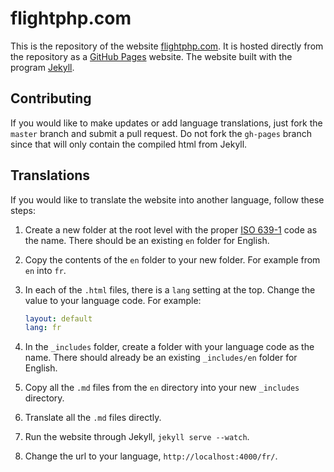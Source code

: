# flightphp.com

This is the repository of the website [flightphp.com](http://flightphp.com).
It is hosted directly from the repository as a [GitHub Pages](https://pages.github.com/) website.
The website built with the program [Jekyll](https://jekyllrb.com/).

## Contributing

If you would like to make updates or add language translations, just fork
the `master` branch and submit a pull request. Do not fork the `gh-pages` branch
since that will only contain the compiled html from Jekyll.

## Translations

If you would like to translate the website into another language, follow these steps:

1. Create a new folder at the root level with the proper [ISO 639-1](http://www.loc.gov/standards/iso639-2/php/code_list.php)
code as the name. There should be an existing `en` folder for English.

2. Copy the contents of the `en` folder to your new folder. For example from `en` into `fr`.

3. In each of the `.html` files, there is a `lang` setting at the top. Change the value to your language code. For example:

    ``` yaml
    layout: default
    lang: fr
    ```

4. In the `_includes` folder, create a folder with your language code as the name.
There should already be an existing `_includes/en` folder for English.

5. Copy all the `.md` files from the `en` directory into your new `_includes` directory.

6. Translate all the `.md` files directly.

7. Run the website through Jekyll, `jekyll serve --watch`.

8. Change the url to your language, `http://localhost:4000/fr/`.
